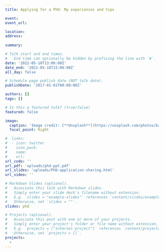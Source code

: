 ```yaml
---
title: Applying for a PhD: My experiences and tips

event: 
event_url: 

location: 
address:
 
summary: 

# Talk start and end times.
#   End time can optionally be hidden by prefixing the line with `#`.
date: '2022-05-18T13:00:00Z'
date_end: '2022-05-18T15:00:00Z'
all_day: false

# Schedule page publish date (NOT talk date).
publishDate: '2017-01-01T00:00:00Z'

authors: []
tags: []

# Is this a featured talk? (true/false)
featured: false

image:
  caption: 'Image credit: [**Unsplash**](https://unsplash.com/photos/bzdhc5b3Bxs)'
  focal_point: Right

#  links:
#  - icon: twitter
#    icon_pack: 
#    name: 
#    url: 
url_code: ''
url_pdf: 'uploads/phd-ppt.pdf'
url_slides: 'uploads/PhD-application-sharing.html'
url_video: ''

# Markdown Slides (optional).
#   Associate this talk with Markdown slides.
#   Simply enter your slide deck's filename without extension.
#   E.g. `slides = "example-slides"` references `content/slides/example-slides.md`.
#   Otherwise, set `slides = ""`.
slides: phd

# Projects (optional).
#   Associate this post with one or more of your projects.
#   Simply enter your project's folder or file name without extension.
#   E.g. `projects = ["internal-project"]` references `content/project/deep-learning/index.md`.
#   Otherwise, set `projects = []`.
projects:
  - 
---
```

